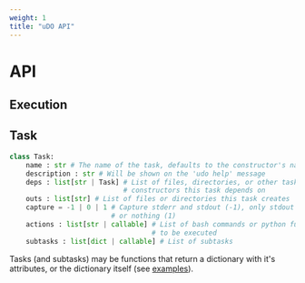 ```yaml
---
weight: 1
title: "uDO API"
---
```


# API

## Execution
<!-- TODO: Explain execution -->

## Task
```py
class Task:
    name : str # The name of the task, defaults to the constructor's name
    description : str # Will be shown on the 'udo help' message
    deps : list[str | Task] # List of files, directories, or other task
                            # constructors this task depends on 
    outs : list[str] # List of files or directories this task creates
    capture = -1 | 0 | 1 # Capture stderr and stdout (-1), only stdout (0),
                         # or nothing (1)
    actions : list[str | callable] # List of bash commands or python functions
                                   # to be executed
    subtasks : list[dict | callable] # List of subtasks
```
Tasks (and subtasks) may be functions that return a dictionary with it's attributes, or the dictionary itself (see [examples](https://github.com/GalileoCap/udo-src/tree/main/examples)).
